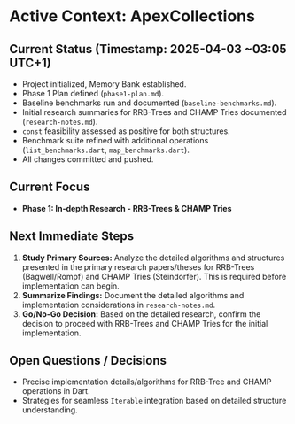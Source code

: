 # Active Context: ApexCollections

## Current Status (Timestamp: 2025-04-03 ~03:05 UTC+1)

-   Project initialized, Memory Bank established.
-   Phase 1 Plan defined (`phase1-plan.md`).
-   Baseline benchmarks run and documented (`baseline-benchmarks.md`).
-   Initial research summaries for RRB-Trees and CHAMP Tries documented (`research-notes.md`).
-   `const` feasibility assessed as positive for both structures.
-   Benchmark suite refined with additional operations (`list_benchmarks.dart`, `map_benchmarks.dart`).
-   All changes committed and pushed.

## Current Focus

-   **Phase 1: In-depth Research - RRB-Trees & CHAMP Tries**

## Next Immediate Steps

1.  **Study Primary Sources:** Analyze the detailed algorithms and structures presented in the primary research papers/theses for RRB-Trees (Bagwell/Rompf) and CHAMP Tries (Steindorfer). This is required before implementation can begin.
2.  **Summarize Findings:** Document the detailed algorithms and implementation considerations in `research-notes.md`.
3.  **Go/No-Go Decision:** Based on the detailed research, confirm the decision to proceed with RRB-Trees and CHAMP Tries for the initial implementation.

## Open Questions / Decisions

-   Precise implementation details/algorithms for RRB-Tree and CHAMP operations in Dart.
-   Strategies for seamless `Iterable` integration based on detailed structure understanding.